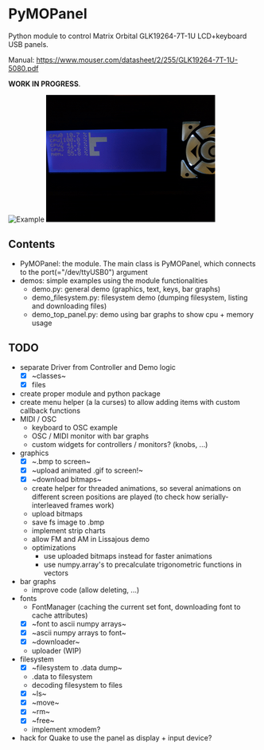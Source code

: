 # PyMOPanel
Python module to control Matrix Orbital GLK19264-7T-1U LCD+keyboard USB panels.

Manual: https://www.mouser.com/datasheet/2/255/GLK19264-7T-1U-5080.pdf

**WORK IN PROGRESS**.

![Example](doc/output_lcd.gif? "example")
![Example](doc/output_top.gif? "example of CPU and memory utilization monitor")
## Contents
 - PyMOPanel: the module. The main class is PyMOPanel, which connects to the port(="/dev/ttyUSB0") argument
 - demos: simple examples using the module functionalities
   - demo.py: general demo (graphics, text, keys, bar graphs)
   - demo_filesystem.py: filesystem demo (dumping filesystem, listing and downloading files)
   - demo_top_panel.py: demo using bar graphs to show cpu + memory usage
## TODO
 - separate Driver from Controller and Demo logic
   - [x] ~classes~
   - [x] files
 - create proper module and python package
 - create menu helper (a la curses) to allow adding items with custom callback functions
 - MIDI / OSC
   - keyboard to OSC example
   - OSC / MIDI monitor with bar graphs
   - custom widgets for controllers / monitors? (knobs, ...)
 - graphics
   - [x] ~.bmp to screen~
   - [x] ~upload animated .gif to screen!~
   - [x] ~download bitmaps~
   - create helper for threaded animations, so several animations on different screen positions are played (to check how serially-interleaved frames work)
   - upload bitmaps
   - save fs image to .bmp
   - implement strip charts
   - allow FM and AM in Lissajous demo
   - optimizations
     - use uploaded bitmaps instead for faster animations
     - use numpy.array's to precalculate trigonometric functions in vectors
 - bar graphs
   - improve code (allow deleting, ...)
 - fonts
   - FontManager (caching the current set font, downloading font to cache attributes)
   - [x] ~font to ascii numpy arrays~
   - [x] ~ascii numpy arrays to font~
   - [x] ~downloader~
   - uploader (WIP)
 - filesystem
   - [x] ~filesystem to .data dump~
   - .data to filesystem
   - decoding filesystem to files
   - [x] ~ls~
   - [x] ~move~
   - [x] ~rm~
   - [x] ~free~
   - implement xmodem?
 - hack for Quake to use the panel as display + input device?     

